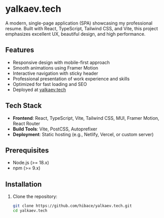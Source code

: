 # yalkaev.tech 

A modern, single-page application (SPA) showcasing my professional resume. 
Built with React, TypeScript, Tailwind CSS, and Vite, this project emphasizes excellent UX, beautiful design, and high performance.

## Features
- Responsive design with mobile-first approach
- Smooth animations using Framer Motion
- Interactive navigation with sticky header
- Professional presentation of work experience and skills
- Optimized for fast loading and SEO
- Deployed at [yalkaev.tech](https://yalkaev.tech)

## Tech Stack
- **Frontend**: React, TypeScript, Vite, Tailwind CSS, MUI, Framer Motion, React Router
- **Build Tools**: Vite, PostCSS, Autoprefixer
- **Deployment**: Static hosting (e.g., Netlify, Vercel, or custom server)

## Prerequisites
- Node.js (>= 18.x)
- npm (>= 9.x)

## Installation
1. Clone the repository:
   ```bash
   git clone https://github.com/hibace/yalkaev.tech.git
   cd yalkaev.tech